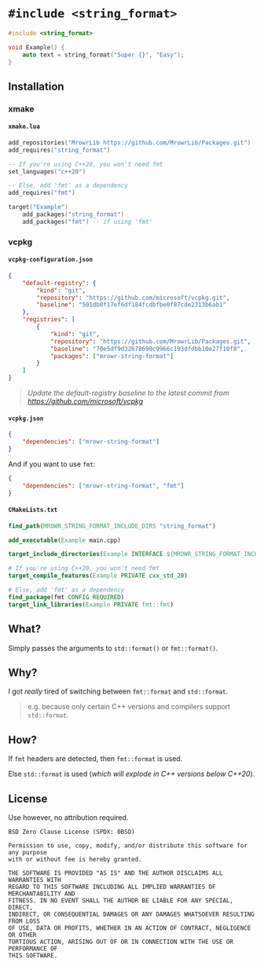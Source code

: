 # `#include <string_format>`

```cpp
#include <string_format>

void Example() {
    auto text = string_format("Super {}", "Easy");
}
```

## Installation

### xmake

#### `xmake.lua`

```lua
add_repositories("MrowrLib https://github.com/MrowrLib/Packages.git")
add_requires("string_format")

-- If you're using C++20, you won't need fmt
set_languages("c++20")

-- Else, add 'fmt' as a dependency
add_requires("fmt")

target("Example")
    add_packages("string_format")
    add_packages("fmt") -- if using 'fmt'
```

### vcpkg

#### `vcpkg-configuration.json`

```json
{
    "default-registry": {
        "kind": "git",
        "repository": "https://github.com/microsoft/vcpkg.git",
        "baseline": "501db0f17ef6df184fcdbfbe0f87cde2313b6ab1"
    },
    "registries": [
        {
            "kind": "git",
            "repository": "https://github.com/MrowrLib/Packages.git",
            "baseline": "70e5df9d32678690c9966c193dfdbb10e27f10f8",
            "packages": ["mrowr-string-format"]
        }
    ]
}
```

> _Update the default-registry baseline to the latest commit from https://github.com/microsoft/vcpkg_

#### `vcpkg.json`

```json
{
    "dependencies": ["mrowr-string-format"]
}
```

And if you want to use `fmt`:

```json
{
    "dependencies": ["mrowr-string-format", "fmt"]
}
```

#### `CMakeLists.txt`

```cmake
find_path(MROWR_STRING_FORMAT_INCLUDE_DIRS "string_format")

add_executable(Example main.cpp)

target_include_directories(Example INTERFACE ${MROWR_STRING_FORMAT_INCLUDE_DIRS})

# If you're using C++20, you won't need fmt
target_compile_features(Example PRIVATE cxx_std_20)

# Else, add 'fmt' as a dependency
find_package(fmt CONFIG REQUIRED)
target_link_libraries(Example PRIVATE fmt::fmt)
```

## What?

Simply passes the arguments to `std::format()` or `fmt::format()`.

## Why?

I got _really_ tired of switching between `fmt::format` and `std::format`.

> e.g. because only certain C++ versions and compilers support `std::format`.

## How?

If `fmt` headers are detected, then `fmt::format` is used.

Else `std::format` is used (_which will explode in C++ versions below C++20_).

## License

Use however, no attribution required.

```
BSD Zero Clause License (SPDX: 0BSD)

Permission to use, copy, modify, and/or distribute this software for any purpose
with or without fee is hereby granted.

THE SOFTWARE IS PROVIDED "AS IS" AND THE AUTHOR DISCLAIMS ALL WARRANTIES WITH
REGARD TO THIS SOFTWARE INCLUDING ALL IMPLIED WARRANTIES OF MERCHANTABILITY AND
FITNESS. IN NO EVENT SHALL THE AUTHOR BE LIABLE FOR ANY SPECIAL, DIRECT,
INDIRECT, OR CONSEQUENTIAL DAMAGES OR ANY DAMAGES WHATSOEVER RESULTING FROM LOSS
OF USE, DATA OR PROFITS, WHETHER IN AN ACTION OF CONTRACT, NEGLIGENCE OR OTHER
TORTIOUS ACTION, ARISING OUT OF OR IN CONNECTION WITH THE USE OR PERFORMANCE OF
THIS SOFTWARE.
```
